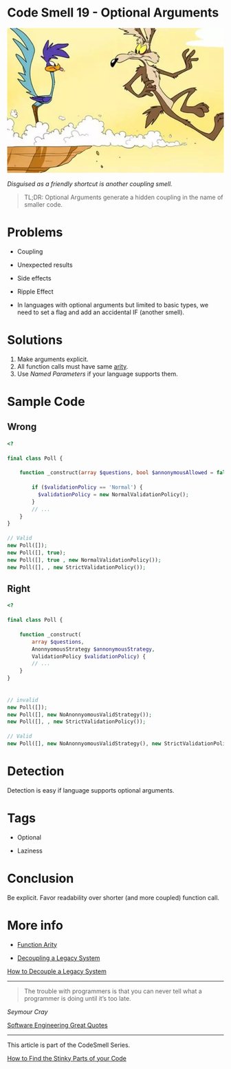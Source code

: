 # Code Smell 19 - Optional Arguments

![Code Smell 19 - Optional Arguments](Code%20Smell%2019%20-%20Optional%20Arguments.jpg)

*Disguised as a friendly shortcut is another coupling smell.*

> TL;DR: Optional Arguments generate a hidden coupling in the name of smaller code.

# Problems

-  Coupling

- Unexpected results

- Side effects

- Ripple Effect

- In languages with optional arguments but limited to basic types, we need to set a flag and add an accidental IF (another smell).

# Solutions

1.  Make arguments explicit.
2.  All function calls must have same [arity](https://en.wikipedia.org/wiki/Arity).
3. Use *Named Parameters* if your language supports them.
 
# Sample Code

## Wrong

[Gist Url]: # (https://gist.github.com/mcsee/66738047685e798a4e4008e291dcff70)
```php
<?

final class Poll {
    
    function _construct(array $questions, bool $annonymousAllowed = false, $validationPolicy = 'Normal') {
        
        if ($validationPolicy == 'Normal') {
          $validationPolicy = new NormalValidationPolicy();
        }
        // ...
    }
}

// Valid
new Poll([]);
new Poll([], true);
new Poll([], true , new NormalValidationPolicy());
new Poll([], , new StrictValidationPolicy());
```

## Right

[Gist Url]: # (https://gist.github.com/mcsee/559b802e5a6a0e1aa432e594fe5f28dc)
```php
<? 

final class Poll {
    
    function _construct(
        array $questions,
        AnonnyomousStrategy $annonymousStrategy,
        ValidationPolicy $validationPolicy) {
        // ...
    }
}


// invalid
new Poll([]);
new Poll([], new NoAnonnyomousValidStrategy());
new Poll([], , new StrictValidationPolicy());

// Valid
new Poll([], new NoAnonnyomousValidStrategy(), new StrictValidationPolicy());
```

# Detection

Detection is easy if language supports optional arguments.
 
# Tags

- Optional

- Laziness

# Conclusion

Be explicit. Favor readability over shorter (and more coupled) function call.
 
# More info

- [Function Arity](https://en.wikipedia.org/wiki/Arity)

- [Decoupling a Legacy System](https://github.com/mcsee/Software-Design-Articles/tree/main/Articles/Theory/How%20to%20Decouple%20a%20Legacy%20System/readme.md)

[How to Decouple a Legacy System](https://github.com/mcsee/Software-Design-Articles/tree/main/Articles/Theory/How%20to%20Decouple%20a%20Legacy%20System/readme.md)

* * *

>  The trouble with programmers is that you can never tell what a programmer is doing until it’s too late. 

_Seymour Cray_

[Software Engineering Great Quotes](https://github.com/mcsee/Software-Design-Articles/tree/main/Articles/Quotes/Software%20Engineering%20Great%20Quotes/readme.md)

* * *

This article is part of the CodeSmell Series.

[How to Find the Stinky Parts of your Code](https://github.com/mcsee/Software-Design-Articles/tree/main/Articles/Code%20Smells/How%20to%20Find%20the%20Stinky%20parts%20of%20your%20Code/readme.md)